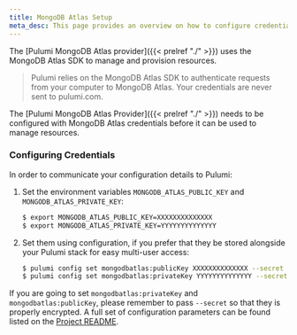 ```yaml
---
title: MongoDB Atlas Setup
meta_desc: This page provides an overview on how to configure credentials for the Pulumi MongoDB Atlas Provider.
---
```


The [Pulumi MongoDB Atlas provider]({{< prelref "./" >}}) uses the MongoDB Atlas SDK to manage and provision resources.

> Pulumi relies on the MongoDB Atlas SDK to authenticate requests from your computer to MongoDB Atlas. Your credentials are never sent
> to pulumi.com.

The [Pulumi MongoDB Atlas Provider]({{< prelref "./" >}}) needs to be configured with MongoDB Atlas credentials
before it can be used to manage resources.

### Configuring Credentials

In order to communicate your configuration details to Pulumi:

1. Set the environment variables `MONGODB_ATLAS_PUBLIC_KEY` and `MONGODB_ATLAS_PRIVATE_KEY`:

    ```bash
    $ export MONGODB_ATLAS_PUBLIC_KEY=XXXXXXXXXXXXXX
    $ export MONGODB_ATLAS_PRIVATE_KEY=YYYYYYYYYYYYYY
    ```

1. Set them using configuration, if you prefer that they be stored alongside your Pulumi stack for easy multi-user access:

    ```bash
    $ pulumi config set mongodbatlas:publicKey XXXXXXXXXXXXXX --secret
    $ pulumi config set mongodbatlas:privateKey YYYYYYYYYYYYYY --secret
    ```

If you are going to set `mongodbatlas:privateKey` and `mongodbatlas:publicKey`, please remember to pass `--secret` so that they is properly encrypted. A full set
of configuration parameters can be found listed on the [Project README](https://github.com/pulumi/pulumi-mongodbatlas/blob/master/README.md).
